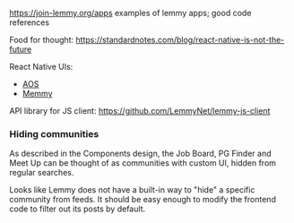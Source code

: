 https://join-lemmy.org/apps examples of lemmy apps; good code references

Food for thought: https://standardnotes.com/blog/react-native-is-not-the-future

React Native UIs:
- [AOS](https://github.com/1hitsong/AOS)
- [Memmy](https://github.com/Memmy-App/memmy )
  
API library for JS client: https://github.com/LemmyNet/lemmy-js-client

### Hiding communities
As described in the Components design, the Job Board, PG Finder and Meet Up can be thought of as communities with custom UI, hidden from regular searches.

Looks like Lemmy does not have a built-in way to "hide" a specific community from feeds. It should be easy enough to modify the frontend code to filter out its posts by default.